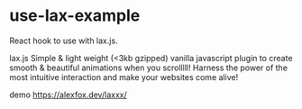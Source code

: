 # use-lax-example

React hook to use with lax.js.


lax.js
Simple & light weight (<3kb gzipped) vanilla javascript plugin to create smooth & beautiful animations when you scrolllll! Harness the power of the most intuitive interaction and make your websites come alive!



demo
https://alexfox.dev/laxxx/
